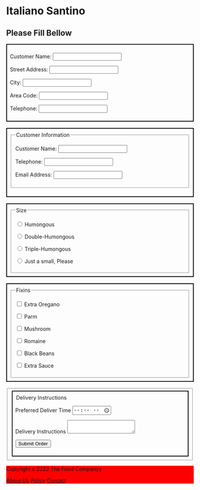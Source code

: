 <!DOCTYPE html>
<html lang="en">
<head>
    <meta charset="UTF-8">
    <meta http-equiv="X-UA-Compatible" content="IE=edge">
    <meta name="viewport" content="width=device-width, initial-scale=1.0">
    <title>Order Here</title>
</head>
<body>
    

<h1>Italiano Santino</h1>

<h2>Please Fill Bellow</h2>
<div style="border: solid 2px black; padding: .5rem;">
    <form>
        <p>
            <label>Customer Name: <input /> </label>
        </p>
        <p>
            <Label>Street Address: <input /></Label>
        </p>
        <p>
            <Label>City: <input /></Label>
        </p>
        <p>
            <Label>Area Code: <input /></Label>
        </p>
        <p>
            <Label>Telephone: <input /></Label>
        </p>
    </form>
</div>
<br />
<div style="border: solid 2px black; padding: .5rem;">
    <form>
        <fieldset>
            <legend>Customer Information</legend>
            <p>
                <Label>
                    Customer Name:
                    <input name="name" />
                </Label>
            </p>
            <p>
                <label>
                    Telephone:
                    <input type="tel" name="tel" />
                </label>
            </p>
            <p>
                <label>
                    Email Address:
                    <input type="email" name="email" />
                </label>
            </p>
        </fieldset>
    </form>
</div>
<br />
<div style="border: solid 2px black; padding: .5rem;">
<fieldset>
    <legend>Size</legend>
    <p>
        <input type="radio" name="size"
        id="size0" value="size0" />
        <label for="size0">Humongous</label>
    </p>
    <p>
        <input type="radio" name="size"
        id="size1" value="size1" />
        <label for="size1">Double-Humongous</label>
    </p>
    <p>
        <input type="radio" name="size"
        id="size2" value="size2" />
        <label for ="size2">Triple-Humongous</label>
    </p>
    <p>
        <input type="radio" name="size"
        id="size3" value="size3" />
        <label for="size3">Just a small, Please</label>
    </p>
</div>
</fieldset>
<br />
<div style="border: solid 2px black; padding: .5rem;">
<fieldset>
    <legend>Fixins</legend>
    <p>
        <input type="checkbox" name="fixins"
        id="oregano" value="oregano" />
        <label for="oregano">Extra Oregano</label>
    </p>
    <p>
        <input type="checkbox" name="fixins"
        id="parm" value="parm" />
        <label for="parm">Parm</label>
    </p>
    <p>
        <input type="checkbox" name="fixins"
        id="mushroom" value="queso" />
        <label for="mushroom">Mushroom</label>
    </p>
    <p>
        <input type="checkbox" name="fixins"
        id="romaine" value="romaine" />
        <label for="romaine">Romaine</label>
    </p>
    <p>
        <input type="checkbox" name="fixins"
        id="beans" value="beans" />
        <label for="beans">Black Beans</label>
    </p>
    <p>
        <input type="checkbox" name="fixins"
        id="sauce" value="sauce" />
        <label for="sauce">Extra Sauce</label>
    </p>
</fieldset>
</div>
<br />
<fieldset>
    <div style="border: solid 2px black; padding: .5rem;">
    <legend>Delivery Instructions</legend>
    <p>
        <label for="time">Preferred Deliver Time</label>
        <input id="time" name="time" type="time"
        min="11:00" max="21:00">
    </p>
    <p>
        <label for="intructions">Delivery Instructions</label>
        <textarea id="instructions" name="instructions"></textarea>
    </p>
    <P>
        <button type="submit">Submit Order</button>
    </P>
    </div>
</fieldset>
<footer style="background-color: red;">
    <p>Copyright c 2222 The Food Companyy</p>
    <p>
        <a href="#about">About Us</a>
        <a href="policy">Policy</a>
        <a href="contact">Contact</a>
    </p>
    </footer>
</body>
</html>